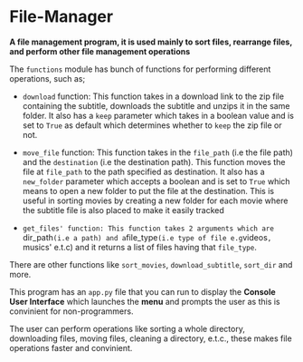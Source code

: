 # File-Manager
**A file management program, it is used mainly to sort files, rearrange files, and perform other file management operations**

The `functions` module has bunch of functions for performing different operations, such as;

- `download` function: This function takes in a download link to the zip file containing the subtitle, downloads the subtitle and unzips it in the same folder.
It also has a `keep` parameter which takes in a boolean value and is set to `True` as default which determines whether to `keep` the zip file or not.

- `move_file` function: This function takes in the `file_path` (i.e the file path) and the `destination` (i.e the destination path). This function moves the file at `file_path` to
the path specified as destination. It also has a `new_folder` parameter which accepts a boolean and is set to `True` which means to open a new folder
to put the file at the destination. This is useful in sorting movies by creating a new folder for each movie where the subtitle file is also placed to make it easily tracked

- `get_files' function: This function takes 2 arguments which are `dir_path` (i.e a path) and a `file_type` (i.e type of file e.g `videos`, `musics' e.t.c) and it
returns a list of files having that `file_type`.

There are other functions like `sort_movies`, `download_subtitle`, `sort_dir` and more.



This program has an `app.py` file that you can run to display the **Console User Interface** which launches the **menu** and prompts the user as this is convinient for non-programmers.

The user can perform operations like sorting a whole directory, downloading files, moving files, cleaning a directory, e.t.c., these makes file operations faster and convinient.
